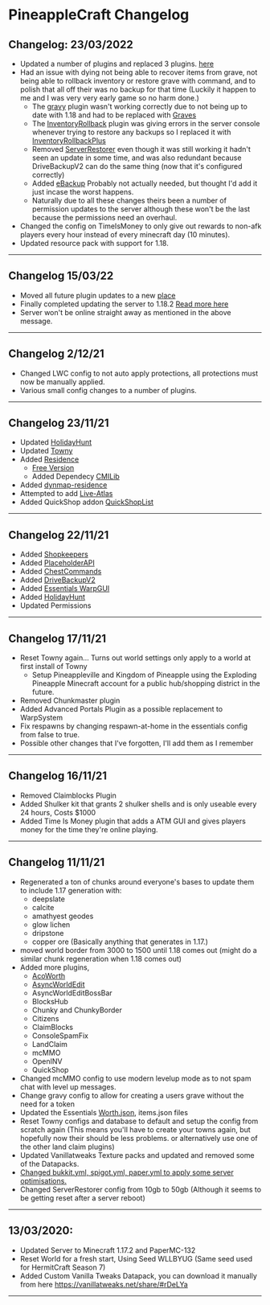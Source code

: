 # PineappleCraft Changelog

## Changelog: 23/03/2022
* Updated a number of plugins and replaced 3 plugins. [here](plugin-changelog.md)
* Had an issue with dying not being able to recover items from grave, not being able to rollback inventory or restore grave with command, and to polish that all off their was no backup for that time (Luckily it happen to me and I was very very early game so no harm done.)
  * The [gravy](https://www.spigotmc.org/resources/gravy.45288/) plugin wasn't working correctly due to not being up to date with 1.18 and had to be replaced with [Graves](https://www.spigotmc.org/resources/graves.74208/)
  * The [InventoryRollback](https://www.spigotmc.org/resources/inventory-rollback.48074/) plugin was giving errors in the server console whenever trying to restore any backups so I replaced it with [InventoryRollbackPlus](https://www.spigotmc.org/resources/inventory-rollback-plus-1-8-1-18-x.85811/)
  * Removed [ServerRestorer]() even though it was still working it hadn't seen an update in some time, and was also redundant because DriveBackupV2 can do the same thing (now that it's configured correctly)
  * Added [eBackup](https://www.spigotmc.org/resources/ebackup-simple-and-reliable-backups-for-your-server-supports-ftp-sftp.69917/) Probably not actually needed, but thought I'd add it just incase the worst happens.
  * Naturally due to all these changes theirs been a number of permission updates to the server although these won't be the last because the permissions need an overhaul.
* Changed the config on TimeIsMoney to only give out rewards to non-afk players every hour instead of every minecraft day (10 minutes).
* Updated resource pack with support for 1.18.
* * *

## Changelog 15/03/22
* Moved all future plugin updates to a new [place](plugin-changelog.md)
* Finally completed updating the server to 1.18.2 [Read more here](https://discord.com/channels/447671375012823069/590190368725925898/952977353582186556)
* Server won't be online straight away as mentioned in the above message.

* * *

## Changelog 2/12/21
* Changed LWC config to not auto apply protections, all protections must now be manually applied.
* Various small config changes to a number of plugins.

* * *

## Changelog 23/11/21
* Updated [HolidayHunt](https://www.spigotmc.org/resources/holidayhunt-christmas-game.97167/)
* Updated [Towny](https://www.spigotmc.org/resources/towny-advanced.72694/)
* Added [Residence](https://www.spigotmc.org/resources/residence-1-7-10-up-to-1-17.11480/) 
  * [Free Version](http://zrips.net/Residence/)
  * Added Dependecy [CMILib](https://www.spigotmc.org/resources/cmilib.87610/)
* Added [dynmap-residence](https://www.spigotmc.org/resources/dynmap-residence.90206/)
* Attempted to add [Live-Atlas](https://www.spigotmc.org/resources/liveatlas-a-dynmap-pl3xmap-frontend-for-the-modern-web.86939/)
* Added QuickShop addon [QuickShopList](https://www.spigotmc.org/resources/quickshop-addon-quickshoplist.82143/)

* * *

## Changelog 22/11/21
* Added [Shopkeepers](https://www.spigotmc.org/resources/shopkeepers.80756/)
* Added [PlaceholderAPI](https://www.spigotmc.org/resources/placeholderapi.6245/)
* Added [ChestCommands](https://dev.bukkit.org/projects/chest-commands)
* Added [DriveBackupV2](https://www.spigotmc.org/resources/drivebackupv2.79519/)
* Added [Essentials WarpGUI](https://www.spigotmc.org/resources/essentials-warp-gui-opensource.13571/)
* Added [HolidayHunt](https://www.spigotmc.org/resources/holidayhunt-christmas-game.97167/)
* Updated Permissions

* * *

## Changelog 17/11/21
* Reset Towny again... Turns out world settings only apply to a world at first install of Towny
  * Setup Pineappleville and Kingdom of Pineapple using the Exploding Pineapple Minecraft account for a public hub/shopping district in the future.
* Removed Chunkmaster plugin
* Added Advanced Portals Plugin as a possible replacement to WarpSystem
* Fix respawns by changing respawn-at-home in the essentials config from false to true.
* Possible other changes that I've forgotten, I'll add them as I remember

* * *

## Changelog 16/11/21
* Removed Claimblocks Plugin
* Added Shulker kit that grants 2 shulker shells and is only useable every 24 hours, Costs $1000
* Added Time Is Money plugin that adds a ATM GUI and gives players money for the time they're online playing.

* * *

## Changelog 11/11/21
* Regenerated a ton of chunks around everyone's bases to update them to include 1.17 generation with:
  * deepslate
  * calcite
  * amathyest geodes
  * glow lichen
  * dripstone
  * copper ore
(Basically anything that generates in 1.17.)
* moved world border from 3000 to 1500 until 1.18 comes out (might do a similar chunk regeneration when 1.18 comes out)
* Added more plugins, 
  * [AcoWorth](https://www.spigotmc.org/resources/acoworth.74173/)
  * [AsyncWorldEdit](https://www.spigotmc.org/resources/asyncworldedit.327/)
  * AsyncWorldEditBossBar
  * BlocksHub
  * Chunky and ChunkyBorder
  * Citizens
  * ClaimBlocks
  * ConsoleSpamFix
  * LandClaim
  * mcMMO
  * OpenINV
  * QuickShop
* Changed mcMMO config to use modern levelup mode as to not spam chat with level up messages.
* Change gravy config to allow for creating a users grave without the need for a token
* Updated the Essentials [Worth.json](https://gist.github.com/KadeWolfe/d8a8812564f2e80c20cb7a303ed19543), items.json files
* Reset Towny configs and database to default and setup the config from scratch again (This means you'll have to create your towns again, but hopefully now their should be less problems. or alternatively use one of the other land claim plugins)
* Updated Vanillatweaks Texture packs and updated and removed some of the Datapacks.
* [Changed bukkit.yml, spigot.yml, paper.yml to apply some server optimisations.](https://www.spigotmc.org/threads/guide-server-optimization%E2%9A%A1.283181/)
* Changed ServerRestorer config from 10gb to 50gb (Although it seems to be getting reset after a server reboot)

* * *

## 13/03/2020:
- Updated Server to Minecraft 1.17.2 and PaperMC-132
- Reset World for a fresh start, Using Seed WLLBYUG (Same seed used for HermitCraft Season 7)
- Added Custom Vanilla Tweaks Datapack, you can download it manually from here https://vanillatweaks.net/share/#rDeLYa


* * *
